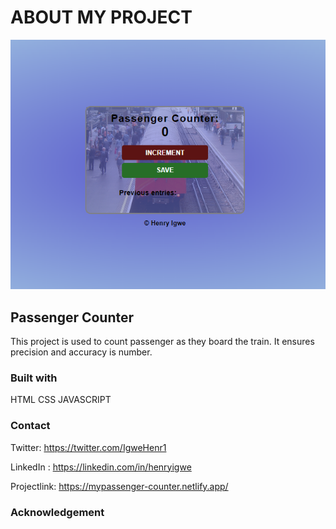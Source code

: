 # ABOUT MY PROJECT

![](./screenshot.png)

## Passenger Counter
This project is used to count passenger as they board the train. It ensures precision and accuracy is number.


### Built with

HTML
CSS
JAVASCRIPT

### Contact
Twitter: https://twitter.com/IgweHenr1

LinkedIn : https://linkedin.com/in/henryigwe

Projectlink: https://mypassenger-counter.netlify.app/


### Acknowledgement 
